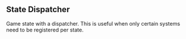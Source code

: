 ## State Dispatcher

Game state with a dispatcher. This is useful when only certain systems need to be registered per state.
